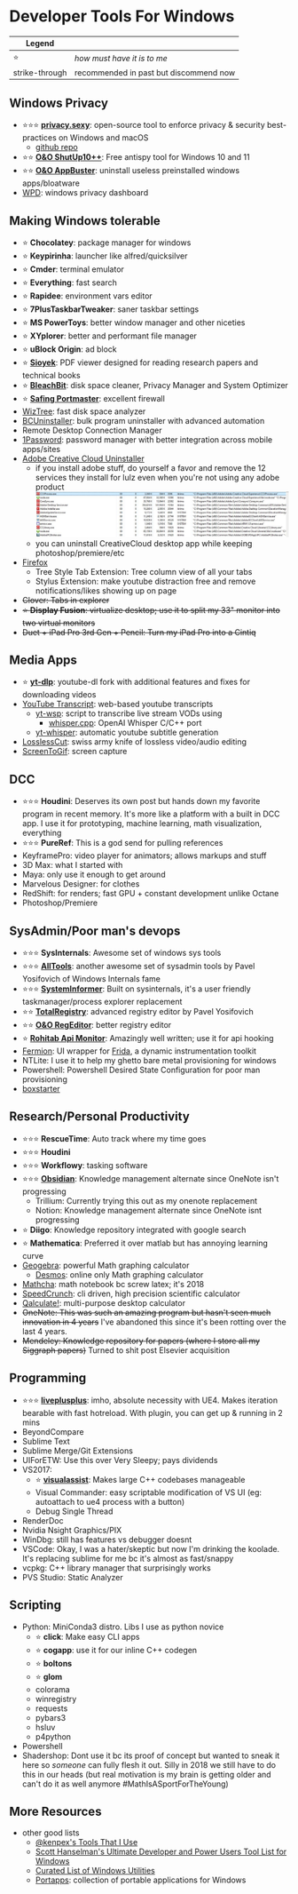 # Developer Tools For Windows

|Legend||
|------|--|
|⭐|_how must have it is to me_|
|strike-through|recommended in past but discommend now|

## Windows Privacy

- ⭐⭐⭐ **[privacy.sexy](https://privacy.sexy)**: open-source tool to enforce privacy & security best-practices on Windows and macOS
  - [github repo](https://github.com/undergroundwires/privacy.sexy)
- ⭐⭐ **[O&O ShutUp10++](https://www.oo-software.com/en/shutup10)**: Free antispy tool for Windows 10 and 11
- ⭐⭐ **[O&O AppBuster](https://www.oo-software.com/en/ooappbuster)**: uninstall useless preinstalled windows apps/bloatware
- [WPD](https://wpd.app/): windows privacy dashboard

## Making Windows tolerable

- ⭐ **Chocolatey**: package manager for windows
- ⭐ **Keypirinha**: launcher like alfred/quicksilver
- ⭐ **Cmder**: terminal emulator
- ⭐ **Everything**: fast search
- ⭐ **Rapidee**: environment vars editor
- ⭐ **7PlusTaskbarTweaker**: saner taskbar settings
- ⭐ **MS PowerToys**: better window manager and other niceties
- ⭐ **XYplorer**: better and performant file manager
- ⭐ **uBlock Origin**: ad block
- ⭐ **[Sioyek](https://sioyek.info)**: PDF viewer designed for reading research papers and technical books
- ⭐ **[BleachBit](https://www.bleachbit.org)**: disk space cleaner, Privacy Manager and System Optimizer
- ⭐ **[Safing Portmaster](https://safing.io/)**: excellent firewall
- [WizTree](https://diskanalyzer.com): fast disk space analyzer
- [BCUninstaller](https://www.bcuninstaller.com): bulk program uninstaller with advanced automation
- Remote Desktop Connection Manager
- [1Password](https://1password.com/): password manager with better integration across mobile apps/sites
- [Adobe Creative Cloud Uninstaller](https://helpx.adobe.com/creative-cloud/help/uninstall-creative-cloud-desktop-app.html)
  - if you install adobe stuff, do yourself a favor and remove the 12 services they install for lulz even when you're not using any adobe product
    ![](_assets/../../_assets/adobe-cc-remove.jpg)
  - you can uninstall CreativeCloud desktop app while keeping photoshop/premiere/etc
- [Firefox](https://www.mozilla.org/en-US/firefox)
  - Tree Style Tab Extension: Tree column view of all your tabs
  - Stylus Extension: make youtube distraction free and remove notifications/likes showing up on page
- ~~Clover: Tabs in explorer~~
- ~~⭐ **Display Fusion**: virtualize desktop; use it to split my 33" monitor into two virtual monitors~~
- ~~Duet + iPad Pro 3rd Gen + Pencil: Turn my iPad Pro into a Cintiq~~

## Media Apps

- ⭐ **[yt-dlp](https://github.com/yt-dlp/yt-dlp)**: youtube-dl fork with additional features and fixes for downloading videos
- [YouTube Transcript](https://youtubetranscript.com/): web-based youtube transcripts
  - [yt-wsp](https://github.com/ggerganov/whisper.cpp/blob/master/examples/yt-wsp.sh): script to transcribe live stream VODs using
    - [whisper.cpp](https://github.com/ggerganov/whisper.cpp): OpenAI Whisper C/C++ port
  - [yt-whisper](https://github.com/m1guelpf/yt-whisper): automatic youtube subtitle generation
- [LosslessCut](https://mifi.no/losslesscut/): swiss army knife of lossless video/audio editing
- [ScreenToGif](https://www.screentogif.com/): screen capture

## DCC

- ⭐⭐⭐ **Houdini**: Deserves its own post but hands down my favorite program in recent memory. It's more like a platform with a built in DCC app. I use it for prototyping, machine learning, math visualization, everything
- ⭐⭐⭐ **PureRef**: This is a god send for pulling references
- KeyframePro: video player for animators; allows markups and stuff
- 3D Max: what I started with
- Maya: only use it enough to get around
- Marvelous Designer: for clothes
- RedShift: for renders; fast GPU + constant development unlike Octane
- Photoshop/Premiere

## SysAdmin/Poor man's devops

- ⭐⭐⭐ **SysInternals**: Awesome set of windows sys tools
- ⭐⭐⭐ **[AllTools](https://github.com/zodiacon/AllTools)**: another awesome set of sysadmin tools by Pavel Yosifovich of Windows Internals fame
- ⭐⭐⭐ **[SystemInformer](https://systeminformer.sourceforge.io)**: Built on sysinternals, it's a user friendly taskmanager/process explorer replacement
- ⭐⭐ **[TotalRegistry](https://github.com/zodiacon/TotalRegistry)**: advanced registry editor by Pavel Yosifovich
- ⭐⭐ **[O&O RegEditor](https://www.oo-software.com/en/ooregeditor)**: better registry editor
- ⭐ **[Rohitab Api Monitor](http://www.rohitab.com/apimonitor)**: Amazingly well written; use it for api hooking
- [Fermion](https://github.com/FuzzySecurity/Fermion): UI wrapper for [Frida](https://frida.re/), a dynamic instrumentation toolkit
- NTLite: I use it to help my ghetto bare metal provisioning for windows
- Powershell: Powershell Desired State Configuration for poor man provisioning
- [boxstarter](https://boxstarter.org/)

## Research/Personal Productivity

- ⭐⭐⭐ **RescueTime**: Auto track where my time goes
- ⭐⭐⭐ **Houdini**
- ⭐⭐⭐ **Workflowy**: tasking software
- ⭐⭐⭐ **[Obsidian](https://obsidian.md)**: Knowledge management alternate since OneNote isn't progressing
  - Trillium: Currently trying this out as my onenote replacement
  - Notion: Knowledge management alternate since OneNote isnt progressing
- ⭐ **Diigo**: Knowledge repository integrated with google search
- ⭐ **Mathematica**: Preferred it over matlab but has annoying learning curve
- [Geogebra](https://www.geogebra.org/): powerful Math graphing calculator
  - [Desmos](https://www.desmos.com/): online only Math graphing calculator
- [Mathcha](https://www.mathcha.io/): math notebook bc screw latex; it's 2018
- [SpeedCrunch](https://speedcrunch.org/): cli driven, high precision scientific calculator
- [Qalculate!](https://qalculate.github.io/): multi-purpose desktop calculator
- ~~OneNote: This was such an amazing program but hasn't seen much innovation in 4 years~~ I've abandoned this since it's been rotting over the last 4 years.
- ~~Mendeley: Knowledge repository for papers (where I store all my Siggraph papers)~~ Turned to shit post Elsevier acquisition

## Programming

- ⭐⭐⭐ **[liveplusplus](https://molecular-matters.com/products_livepp.html)**: imho, absolute necessity with UE4. Makes iteration bearable with fast hotreload. With plugin, you can get up & running in 2 mins
- BeyondCompare
- Sublime Text
- Sublime Merge/Git Extensions
- UIForETW: Use this over Very Sleepy; pays dividends
- VS2017:
  - ⭐ **[visualassist](https://twitter.com/visualassist)**: Makes large C++ codebases manageable
  - Visual Commander: easy scriptable modification of VS UI (eg: autoattach to ue4 process with a button)
  - Debug Single Thread
- RenderDoc
- Nvidia Nsight Graphics/PIX
- WinDbg: still has features vs debugger doesnt
- VSCode: Okay, I was a hater/skeptic but now I'm drinking the koolade. It's replacing sublime for me bc it's almost as fast/snappy
- vcpkg: C++ library manager that surprisingly works
- PVS Studio: Static Analyzer

## Scripting

- Python: MiniConda3 distro. Libs I use as python novice
  - ⭐ **click**: Make easy CLI apps
  - ⭐ **cogapp**: use it for our inline C++ codegen
  - ⭐ **boltons**
  - ⭐ **glom**
  - colorama
  - winregistry
  - requests
  - pybars3
  - hsluv
  - p4python
- Powershell
- Shadershop: Dont use it bc its proof of concept but wanted to sneak it here so _someone_ can fully flesh it out. Silly in 2018 we still have to do this in our heads (but real motivation is my brain is getting older and can't do it as well anymore #MathIsASportForTheYoung)

## More Resources

- other good lists
  - [@kenpex's Tools That I Use](https://c0de517e.blogspot.com/2011/04/2011-tools-that-i-use.html)
  - [Scott Hanselman's Ultimate Developer and Power Users Tool List for Windows](https://hanselman.com/tools)
  - [Curated List of Windows Utilities](https://orga.cat/windows-utilities)
  - [Portapps](https://portapps.io/): collection of portable applications for Windows
